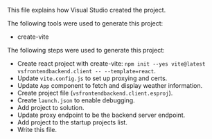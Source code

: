 This file explains how Visual Studio created the project.

The following tools were used to generate this project:
- create-vite

The following steps were used to generate this project:
- Create react project with create-vite: `npm init --yes vite@latest vsfrontendbackend.client -- --template=react`.
- Update `vite.config.js` to set up proxying and certs.
- Update `App` component to fetch and display weather information.
- Create project file (`vsfrontendbackend.client.esproj`).
- Create `launch.json` to enable debugging.
- Add project to solution.
- Update proxy endpoint to be the backend server endpoint.
- Add project to the startup projects list.
- Write this file.
